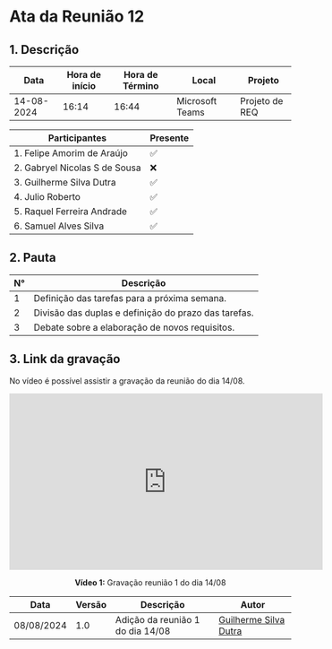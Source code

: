# **Ata da Reunião 12**

## 1. Descrição

| Data       | Hora de início | Hora de Término | Local            | Projeto        |
|------------|-----------------|-----------------|-----------------|----------------|
| 14-08-2024 | 16:14           | 16:44           | Microsoft Teams | Projeto de REQ |

| Participantes                           | Presente |
|-----------------------------------------|----------|
| 1. Felipe Amorim de Araújo       | ✅ |
| 2. Gabryel Nicolas S de Sousa    | ❌ |
| 3. Guilherme Silva Dutra         | ✅ |
| 4. Julio Roberto                 | ✅ |
| 5. Raquel Ferreira Andrade       | ✅ | 
| 6. Samuel Alves Silva            | ✅ |

## 2. Pauta

| N° | Descrição                               |
|----|-----------------------------------------|
| 1  | Definição das tarefas para a próxima semana. |
| 2  | Divisão das duplas e definição do prazo das tarefas. |
| 3  | Debate sobre a elaboração de novos requisitos. |

## 3. Link da gravação

No vídeo é possível assistir a gravação da reunião do dia 14/08.

<center>

<iframe width="560" height="315" src="https://www.youtube.com/embed/griL9DdTsxs?si=Jxtl-g6udO-WQjzH" title="YouTube video player" frameborder="0" allow="accelerometer; autoplay; clipboard-write; encrypted-media; gyroscope; picture-in-picture; web-share" referrerpolicy="strict-origin-when-cross-origin" allowfullscreen></iframe>


**Vídeo 1:** Gravação reunião 1 do dia 14/08


</center>


| Data | Versão | Descrição | Autor |
| ---- | ------ | --------- | ----- |
| 08/08/2024 | 1.0 | Adição da reunião 1 do dia 14/08 | [Guilherme Silva Dutra](https://github.com/GuiDutra21)  |
